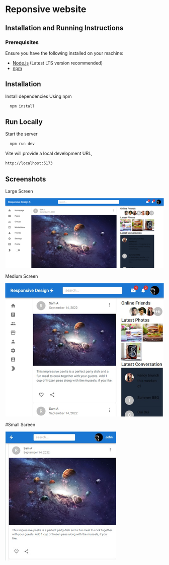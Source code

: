 
# Reponsive website

## Installation and Running Instructions

### Prerequisites
Ensure you have the following installed on your machine:
- [Node.js](https://nodejs.org/) (Latest LTS version recommended)
- [npm](https://www.npmjs.com/)

## Installation

Install dependencies Using npm

```bash
  npm install
```
    
## Run Locally

Start the server

```bash
  npm run dev
```

Vite will provide a local development URL,

```bash
http://localhost:5173
```
## Screenshots
Large Screen

![Large Screen View](https://github.com/Jakkidi/responsive/blob/master/large_screen_view.png?raw=true)

Medium Screen

![App Screenshot](https://github.com/Jakkidi/responsive/blob/master/medium_screen_view.jpg?raw=true)

#Small Screen

![App Screenshot](https://github.com/Jakkidi/responsive/blob/master/small_screen_view.jpg?raw=true)
